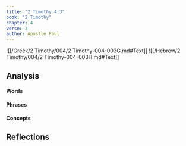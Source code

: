 ```yaml
---
title: "2 Timothy 4:3"
book: "2 Timothy"
chapter: 4
verse: 3
author: Apostle Paul
---
```

![[/Greek/2 Timothy/004/2 Timothy-004-003G.md#Text]]
![[/Hebrew/2 Timothy/004/2 Timothy-004-003H.md#Text]]

## Analysis

#### Words

#### Phrases

#### Concepts

## Reflections

